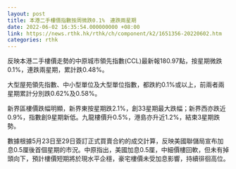 ```yaml
---
layout: post
title: 本港二手樓價指數按周微跌0.1%　連跌兩星期
date: 2022-06-02 16:35:54.000000000 +08:00
link: https://news.rthk.hk/rthk/ch/component/k2/1651356-20220602.htm
categories: rthk
---
```


反映本港二手樓價走勢的中原城市領先指數(CCL)最新報180.97點，按星期微跌0.1%，連跌兩星期，累計跌0.48%。

大型屋苑領先指數、中小型單位及大型單位指數，都跌約0.1%或以上，前兩者兩星期累計分別跌0.62%及0.58%。

新界區樓價跌幅明顯，新界東按星期跌2.1%，創33星期最大跌幅；新界西亦跌近0.9%，指數創9星期新低。九龍樓價升0.5%，港島亦升近1.2%，結束3星期跌勢。

數據根據5月23日至29日簽訂正式買賣合約的成交計算，反映美國聯儲局宣布加息0.5厘後首個星期的市況。中原指出，美國加息0.5厘，中細價樓回軟，但未有掉頭向下，預計樓價短期將於現水平企穩，豪宅樓價未受加息影響，持續徘徊高位。
